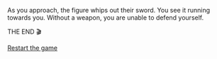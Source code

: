 As you approach, the figure whips out their sword. You see it running towards you. Without a weapon, you are unable to defend yourself.

THE END 🎬

[Restart the game](../begin-journey.md)
